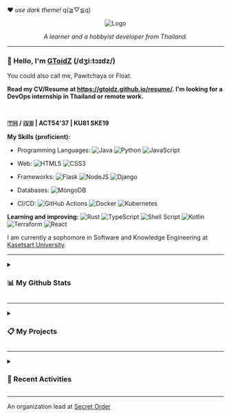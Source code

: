 ❤ *use dark theme!* q(≧▽≦q)

<p align="center">
  <img src="https://media.discordapp.net/attachments/891757606044073995/993703776647123024/gtzlogo.png" alt="Logo">
  <p align="center"><i>A learner and a hobbyist developer from Thailand.</i></p>
</p>

---

### 👋 Hello, I'm [GToidZ](https://github.com/GToidZ) (/dʒi:tɔɪdz/)

You could also call me, Pawitchaya or Float.

**Read my CV/Resume at https://gtoidz.github.io/resume/. I'm looking for a DevOps internship in Thailand or remote work.**

<br />

**🇹🇭 / 🇬🇧 | ACT54'37 | KU81 SKE19**

**My Skills (proficient):**

  * Programming Languages: ![Java](https://img.shields.io/badge/java-%23ED8B00.svg?style=flat-square&logo=java&logoColor=white) ![Python](https://img.shields.io/badge/python-3670A0?style=flat-square&logo=python&logoColor=ffdd54) ![JavaScript](https://img.shields.io/badge/javascript-%23323330.svg?style=flat-square&logo=javascript&logoColor=%23F7DF1E)
  
  * Web: ![HTML5](https://img.shields.io/badge/html5-%23E34F26.svg?style=flat-square&logo=html5&logoColor=white) ![CSS3](https://img.shields.io/badge/css3-%231572B6.svg?style=flat-square&logo=css3&logoColor=white)

  * Frameworks: ![Flask](https://img.shields.io/badge/flask-%23000.svg?style=flat-square&logo=flask&logoColor=white) ![NodeJS](https://img.shields.io/badge/node.js-6DA55F?style=flat-square&logo=node.js&logoColor=white) ![Django](https://img.shields.io/badge/django-%23092E20.svg?style=flat-square&logo=django&logoColor=white)

  * Databases: ![MongoDB](https://img.shields.io/badge/MongoDB-%234ea94b.svg?style=flat-square&logo=mongodb&logoColor=white)

  * CI/CD: ![GitHub Actions](https://img.shields.io/badge/github%20actions-%232671E5.svg?style=flat-square&logo=githubactions&logoColor=white) ![Docker](https://img.shields.io/badge/docker-%230db7ed.svg?style=flat-square&logo=docker&logoColor=white) ![Kubernetes](https://img.shields.io/badge/kubernetes-%23326ce5.svg?style=flat-square&logo=kubernetes&logoColor=white)

**Learning and improving:** ![Rust](https://img.shields.io/badge/rust-%23000000.svg?style=flat-square&logo=rust&logoColor=white) ![TypeScript](https://img.shields.io/badge/typescript-%23007ACC.svg?style=flat-square&logo=typescript&logoColor=white) ![Shell Script](https://img.shields.io/badge/shell_script-%23121011.svg?style=flat-square&logo=gnu-bash&logoColor=white) ![Kotlin](https://img.shields.io/badge/kotlin-%237F52FF.svg?style=flat-square&logo=kotlin&logoColor=white) ![Terraform](https://img.shields.io/badge/terraform-%235835CC.svg?style=flat-square&logo=terraform&logoColor=white) ![React](https://img.shields.io/badge/react-%2320232a.svg?style=flat-square&logo=react&logoColor=%2361DAFB)

I am currently a sophomore in Software and Knowledge Engineering at [Kasetsart University](https://www.ku.ac.th/).

---

<details>

<summary>

  ### 📊 My Github Stats

</summary>

[![GitHub Stats](https://github-readme-stats.vercel.app/api?username=gtoidz&theme=synthwave&show_icons=true)](https://github.com/anuraghazra/github-readme-stats)

[![Top Lang](https://github-readme-stats.vercel.app/api/top-langs/?username=gtoidz&layout=compact&theme=synthwave)](https://github.com/anuraghazra/github-readme-stats)

</details>

---

<details>

<summary>

### 📋 My Projects

</summary>

**Featured:**
* **[WongNung](https://github.com/WongNung/WongNung)** - a community-based movie review aggregation website using Django. Worked on Full-Stack and DevOps, also a scrum master.
* **[SOS11 Site](https://github.com/GToidZ/SOS11)** - an educational website for the 11th SOS Camp, a Python training camp for KU juniors.

**Ongoing:**
* **Ezra** - a static blog website generator that reads from your Git + Obsidian vault (or any Git repository that contains many markdown files), then deploys the website as GitHub Pages. Also a GitHub Action.

**Postponed:**
* **GDSC Solution Challenge** - an attempt for a competition to develop a software that answers one or more of UN's SDGs. Currently working as Full-stack and DevOps.

</details>

---

<details>

<summary>

### 🌠 Recent Activities

</summary>

<!--START_SECTION:activity-->
1. ❗️ Opened issue [#1](https://github.com/eggceed/hardware-day1/issues/1) in [eggceed/hardware-day1](https://github.com/eggceed/hardware-day1)
2. 🎉 Merged PR [#4](https://github.com/GToidZ/dotcom-cafe/pull/4) in [GToidZ/dotcom-cafe](https://github.com/GToidZ/dotcom-cafe)
3. 💪 Opened PR [#4](https://github.com/GToidZ/dotcom-cafe/pull/4) in [GToidZ/dotcom-cafe](https://github.com/GToidZ/dotcom-cafe)
4. 🗣 Commented on [#1](https://github.com/GToidZ/resume/issues/1) in [GToidZ/resume](https://github.com/GToidZ/resume)
<!--END_SECTION:activity-->

</details>

---
An organization lead at [Secret Order](https://github.com/Secret-Order)
